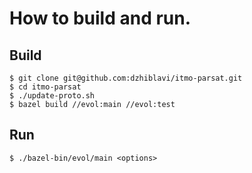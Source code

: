 # How to build and run.

## Build
```console
$ git clone git@github.com:dzhiblavi/itmo-parsat.git
$ cd itmo-parsat
$ ./update-proto.sh
$ bazel build //evol:main //evol:test
```

## Run
```console
$ ./bazel-bin/evol/main <options>
```


